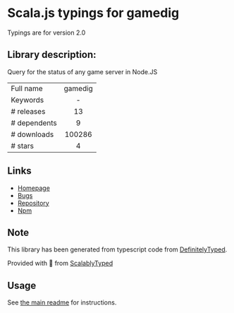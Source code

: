 
# Scala.js typings for gamedig

Typings are for version 2.0

## Library description:
Query for the status of any game server in Node.JS

|                    |                 |
| ------------------ | :-------------: |
| Full name          | gamedig |
| Keywords           | - |
| # releases         | 13 |
| # dependents       | 9 |
| # downloads        | 100286 |
| # stars            | 4 |

## Links
- [Homepage](https://github.com/gamedig/node-gamedig#readme)
- [Bugs](https://github.com/gamedig/node-gamedig/issues)
- [Repository](https://github.com/gamedig/node-gamedig)
- [Npm](https://www.npmjs.com/package/gamedig)
    


## Note
This library has been generated from typescript code from [DefinitelyTyped](https://definitelytyped.org).

Provided with :purple_heart: from [ScalablyTyped](https://github.com/oyvindberg/ScalablyTyped)

## Usage
See [the main readme](../../readme.md) for instructions.



